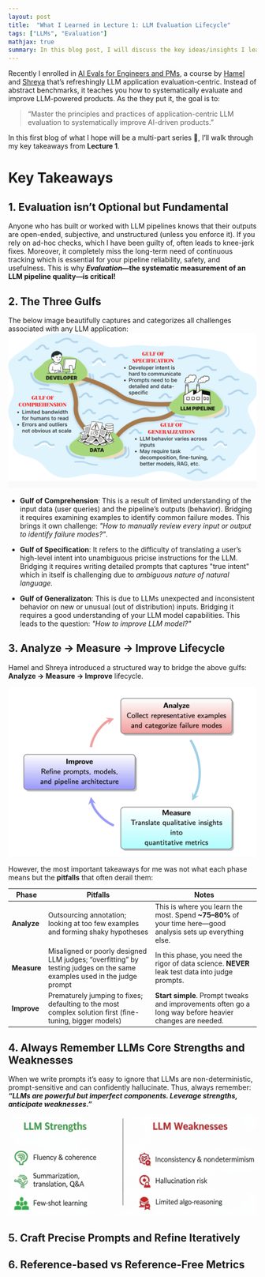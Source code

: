 ```yaml
---
layout: post
title:  "What I Learned in Lecture 1: LLM Evaluation Lifecycle"
tags: ["LLMs", "Evaluation"]
mathjax: true
summary: In this blog post, I will discuss the key ideas/insights I learnt around the "Three Gulfs", the systematic evaluation and improvement of LLM-application.
---
```


Recently I enrolled in [AI Evals for Engineers and PMs](https://maven.com/parlance-labs/evals), a course by [Hamel](https://hamel.dev/) and [Shreya](https://www.sh-reya.com/) that’s refreshingly LLM application evaluation-centric. Instead of abstract benchmarks, it teaches you how to systematically evaluate and improve LLM-powered products. As the they put it, the goal is to:

> “Master the principles and practices of application-centric LLM evaluation to systematically improve AI-driven products.”

In this first blog of what I hope will be a multi-part series 🤞, I’ll walk through my key takeaways from **Lecture 1**. 

# Key Takeaways

## 1. Evaluation isn’t Optional but Fundamental

Anyone who has built or worked with LLM pipelines knows that their outputs are open-ended, subjective, and unstructured (unless you enforce it). If you rely on ad-hoc checks, which I have been guilty of, often leads to knee-jerk fixes. Moreover, it completely miss the long-term need of continuous tracking which is essential for your pipeline reliability, safety, and usefulness. This is why **_Evaluation_—the systematic measurement of an LLM pipeline quality—is critical!**

## 2. The Three Gulfs
The below image beautifully captures and categorizes all challenges associated with any LLM application:
![Three gulfs](/static/img/blog-2025-09-03/three-gulfs.png)

* **Gulf of Comprehension**: This is a result of limited understanding of the input data (user queries) and the pipeline’s outputs (behavior). Bridging it requires examining examples to identify common failure modes. This brings it own challenge: _"How to manually review every input or output to identify failure modes?"_.

* **Gulf of Specification**: It refers to the difficulty of translating a user’s high-level intent into unambiguous pricise instructions for the LLM. Bridging it requires writing detailed prompts that captures "true intent" which in itself is challenging due to _ambiguous nature of natural language._

* **Gulf of Generalizaton**: This is due to LLMs unexpected and inconsistent behavior on new or unusual (out of distribution) inputs. Bridging it requires a good understanding of your LLM model capabilities. This leads to the question: _"How to improve LLM model?"_

## 3. Analyze → Measure → Improve Lifecycle

Hamel and Shreya introduced a structured way to bridge the above gulfs: **Analyze → Measure → Improve** lifecycle. 

![Analyze → Measure → Improve Lifecycle](/static/img/blog-2025-09-03/pitfalls.png)

However, the most important takeaways for me was not what each phase means but the **pitfalls** that often derail them:

| Phase    | Pitfalls                                                                 | Notes                                                                 |
|----------|--------------------------------------------------------------------------|----------------------------------------------------------------------|
| **Analyze** | Outsourcing annotation; looking at too few examples and forming shaky hypotheses | This is where you learn the most. Spend **~75–80%** of your time here—good analysis sets up everything else. |
| **Measure** | Misaligned or poorly designed LLM judges; “overfitting” by testing judges on the same examples used in the judge prompt | In this phase, you need the rigor of data science. **NEVER** leak test data into judge prompts. |
| **Improve** | Prematurely jumping to fixes; defaulting to the most complex solution first (fine-tuning, bigger models) | **Start simple**. Prompt tweaks and improvements often go a long way before heavier changes are needed. |


## 4. Always Remember LLMs Core Strengths and Weaknesses
When we write prompts it’s easy to ignore that LLMs are non-deterministic, prompt-sensitive and can confidently hallucinate. Thus, always remember: **_“LLMs are powerful but imperfect components. Leverage strengths, anticipate weaknesses.”_**

![LLM Strengths vs. Weaknesses](/static/img/blog-2025-09-03/llm-strengths-weaknesses.jpg)


## 5. Craft Precise Prompts and Refine Iteratively
## 6. Reference-based vs Reference-Free Metrics
